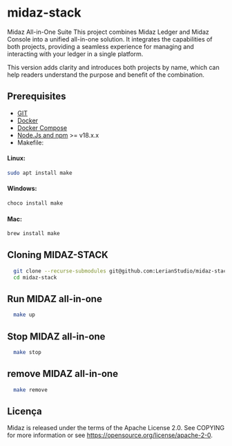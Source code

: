 # midaz-stack

Midaz All-in-One Suite
This project combines Midaz Ledger and Midaz Console into a unified all-in-one solution. It integrates the capabilities of both projects, providing a seamless experience for managing and interacting with your ledger in a single platform.

This version adds clarity and introduces both projects by name, which can help readers understand the purpose and benefit of the combination.

## Prerequisites
* [GIT](https://git-scm.com/book/en/v2/Getting-Started-Installing-Git)
* [Docker](https://docs.docker.com/get-started/get-docker/)
* [Docker Compose](https://docs.docker.com/compose/install/t)
* [Node.Js and npm](https://nodejs.org/en/download/package-manager) >= v18.x.x
* Makefile:

#### Linux:
```bash
sudo apt install make
```

#### Windows:
```bash
choco install make
```

#### Mac:
```bash
brew install make
```

## Cloning MIDAZ-STACK
```bash
  git clone --recurse-submodules git@github.com:LerianStudio/midaz-stack.git
  cd midaz-stack
```

## Run MIDAZ all-in-one
```bash
  make up
```

## Stop MIDAZ all-in-one
```bash
  make stop
```

## remove MIDAZ all-in-one
```bash
  make remove
```

## Licença
Midaz is released under the terms of the Apache License 2.0. See COPYING for more information or see https://opensource.org/license/apache-2-0.
